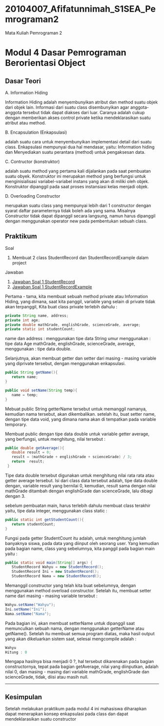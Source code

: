 # 20104007_Afifatunnimah_S1SEA_Pemrograman2
Mata Kuliah Pemrograman 2
# Modul 4 Dasar Pemrograman Berorientasi Object

## Dasar Teori

A. Information Hiding
 
   Information Hiding adalah menyembunyikan atribut dan method suatu objek dari objek lain. Informasi dari suatu class disembunyikan agar anggota-anggota tersebut tidak dapat        diakses dari luar. Caranya adalah cukup dengan memberikan akses control private ketika mendeklarasikan suatu atribut atau method.
   
B. Encapsulation (Enkapsulasi)

   adalah suatu cara untuk menyembunyikan implementasi detail dari suatu class. Enkapsulasi mempunyai dua hal mendasar, yaitu: Information hiding dan Menyediakan suatu perantara (method) untuk pengaksesan data. 
   
C. Contructor (konstruktor)

  adalah suatu method yang pertama kali dijalankan pada saat pembuatan suatu obyek. Konstruktor ini merupakan method yang berfungsi untuk menginisialisasi variabel-variabel         instans yang akan di miliki oleh objek. Konstruktor dipanggil pada saat proses instansiasi kelas menjadi objek.
  
D. Overloading Constructor 

   merupakan suatu class yang mempunyai lebih dari 1 constructor dengan syarat daftar parameternya tidak boleh ada yang sama. Misalnya Constructor tidak dapat dipanggil secara        langsung, namun harus dipanggil dengan menggunakan operator new pada pembentukan sebuah class.
   
## Praktikum

Soal
1.  Membuat 2 class StudentRecord dan StudentRecordExample dalam project

Jawaban 
1. [Jawaban Soal 1 StudentRecord](https://github.com/Afifafa/20104007_Afifatunnimah_S1SEA_Pemrograman2/blob/modul4/src/modul4/latihan/StudentRecord.java)
2. [Jawaban Soal 1 StudentRecordExample](https://github.com/Afifafa/20104007_Afifatunnimah_S1SEA_Pemrograman2/blob/modul4/src/modul4/latihan/StudentRecordExample.java)

 Pertama - tama, kita membuat sebuah method private atau Information Hiding, yang dimana, saat kita panggil, variable yang selain di private
   tidak akan terpanggil, Kita buat class private terlebih dahulu :
   
   ```java
   private String name, address;
   private int age;
   private double mathGrade, englishGrade, scienceGrade, average;
   private static int studentCount;
   ```
   
   name dan address : menggunakan tipe data String
   umur menggunakan : tipe data Age
   mathGrade, englishGrade, scienceGrade, average, menggunakan : tipe data double. 
   
   Selanjutnya, akan membuat getter dan setter dari masing - masing variable yang diprivate tersebut, dengan menggunakan enkapsulasi.
   
   ```java
   public String getName(){
      return name;
   }

   public void setName(String temp){
      name = temp;
   }
   ```
   
   Mebuat public String getterName tersebut untuk memanggil namanya, kemudian nama tersebut, akan dikembalikan.
   setelah itu, buat setter name, dengan tipe data void, yang dimana nama akan di tempatkan pada variable temporary.
   
   Membuat public dengan tipe data double untuk variable getter average, yang berfungsi, untuk menghitung,
   nilai tersebut :
   
   ```java
   public double getAverage(){
      double result = 0;
      result = (mathGrade + englishGrade + scienceGrade) / 3;
      return  result;
    }
   ```
   
   Tipe data double tersebut digunakan untuk menghitung nilai rata rata atau getter average tersebut. Isi dari class data tersebut adalah, tipe data double dengan, variable        result yang bernilai 0, kemudian, result sama dengan nilai mathGrade ditambah dengan englishGrade dan scienceGrade, lalu dibagi dengan 3.
   
   sebelum pembuatan main, harus terlebih dahulu membuat class terakhir yaitu, tipe data integer, menggunakan class static :
   
   ```java
   public static int getStudentCount(){
      return studentCount;
   }
   ```
   Fungsi pada getter StudentCount itu adalah, untuk menghitung jumlah banyaknya siswa, pada data yang diinput oleh seorang user. Yang kemudian pada bagian name, class yang        sebelumnya, kita panggil pada bagian main yaitu :
   
   ```java
   public static void main(String[] args) {
      StudentRecord Wahyu = new StudentRecord();
      StudentRecord Ini = new StudentRecord();
      StudentRecord Nama = new StudentRecord();
   ```
   
   Memanggil constructor yang telah kita buat sebelumnya, dengan menggunakan method overload constructor. 
   Setelah itu, membuat setter name dari masing - masing variable tersebut :
   
   ```java
   Wahyu.setName("Wahyu");
   Ini.setName("Ini");
   Nama.setName("Nama");
   ```
   Pada bagian ini, akan membuat setterName untuk dipanggil saat memunculkan sebuah nama, dengan menggunakan getterName atau getName().
   Setelah itu membuat semua program diatas, maka hasil output yang akan dikeluarkan sistem saat, selesai mengcompile adalah :
   
   ```java
   Wahyu
   Hitung : 0
   ```
   
   Mengapa hasilnya bisa menjadi 0 ?, hal tersebut dikarenakan pada bagian constructornya, tepat pada bagian getAverage, nilai yang diinputkan,
   adalah nilai 0, dan masing - masing dari variable mathGrade, englishGrade dan scienceGrade, tidak, diisi atau masih null.
   
<hr>

## Kesimpulan

Setelah melakukan praktikum pada modul 4 ini mahasiswa diharapkan dapat menerapkan konsep enkapsulasi pada class dan dapat mendeklarasikan suatu constructor
